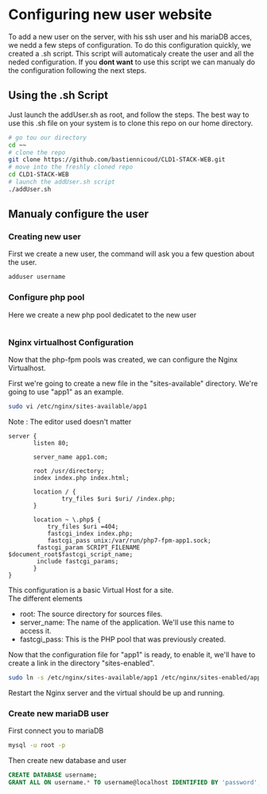 # Configuring new user website
To add a new user on the server, with his ssh user and his mariaDB acces, we nedd a few steps of configuration.
To do this configuration quickly, we created a .sh script. This script will automaticaly create the user and all the neded configuration.
If you **dont want** to use this script we can manualy do the configuration following the next steps.

## Using the .sh Script
Just launch the addUser.sh as root, and follow the steps.
The best way to use this .sh file on your system is to clone this repo on our home directory.
```bash
# go tou our directory
cd ~~
# clone the repo
git clone https://github.com/bastiennicoud/CLD1-STACK-WEB.git
# move into the freshly cloned repo
cd CLD1-STACK-WEB
# launch the addUser.sh script
./addUser.sh
```

## Manualy configure the user
### Creating new user
First we create a new user, the command will ask you a few question about the user.
```bash
adduser username
```

### Configure php pool
Here we create a new php pool dedicatet to the new user
```bash

```

### Nginx virtualhost Configuration
Now that the php-fpm pools was created, we can configure the Nginx Virtualhost.

First we're going to create a new file in the "sites-available" directory. We're going to use "app1" as an example.

```bash
sudo vi /etc/nginx/sites-available/app1
```
Note : The editor used doesn't matter
~~~nginx
server {
       listen 80;

       server_name app1.com;

       root /usr/directory;
       index index.php index.html;

       location / {
               try_files $uri $uri/ /index.php;
       }

       location ~ \.php$ {
           try_files $uri =404;
           fastcgi_index index.php;
           fastcgi_pass unix:/var/run/php7-fpm-app1.sock;
        fastcgi_param SCRIPT_FILENAME            $document_root$fastcgi_script_name;
        include fastcgi_params;
       }
}
~~~
This configuration is a basic Virtual Host for a site.</br>
The different elements
* root: The source directory for sources files.
* server_name: The name of the application. We'll use this name to access it.
* fastcgi_pass: This is the PHP pool that was previously created.

Now that the configuration file for "app1" is ready, to enable it, we'll have to create a link in the directory "sites-enabled".
```bash
sudo ln -s /etc/nginx/sites-available/app1 /etc/nginx/sites-enabled/app1
```

Restart the Nginx server and the virtual should be up and running.

### Create new mariaDB user
First connect you to mariaDB
```bash
mysql -u root -p
```

Then create new database and user
```sql
CREATE DATABASE username;
GRANT ALL ON username.* TO username@localhost IDENTIFIED BY 'password';
```
